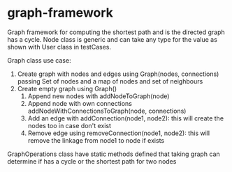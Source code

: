 # graph-framework

Graph framework for computing the shortest path and is the directed graph has a cycle.
Node class is generic and can take any type for the value as shown with User class in testCases.

Graph class use case:
1. Create graph with nodes and edges using Graph(nodes, connections) passing Set of nodes and a map of nodes and set of neighbours
2. Create empty graph using Graph()
   1. Append new nodes with addNodeToGraph(node)
   2. Append node with own connections addNodeWithConnectionsToGraph(node, connections)
   3. Add an edge with addConnection(node1, node2): this will create the nodes too in case don't exist
   4. Remove edge using removeConnection(node1, node2): this will remove the linkage from node1 to node if exists

GraphOperations class have static methods defined that taking graph can determine if has a cycle or the shortest path for two nodes